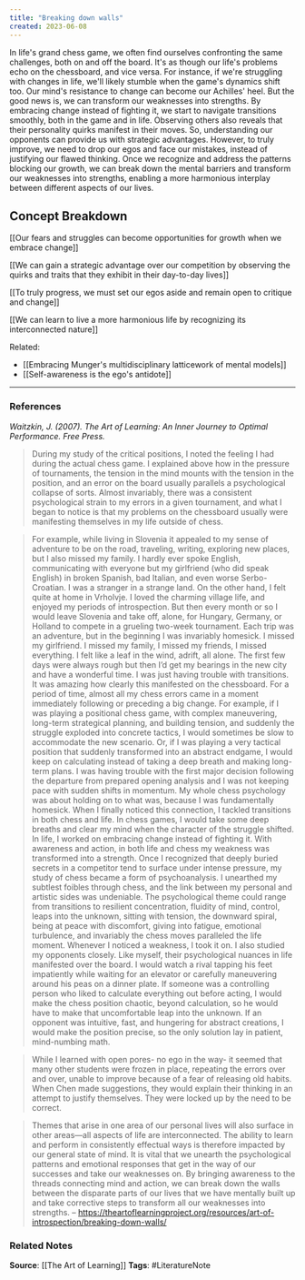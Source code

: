 ```yaml
---
title: "Breaking down walls"
created: 2023-06-08
---
```


In life's grand chess game, we often find ourselves confronting the same challenges, both on and off the board. It's as though our life's problems echo on the chessboard, and vice versa. For instance, if we're struggling with changes in life, we'll likely stumble when the game's dynamics shift too. Our mind's resistance to change can become our Achilles' heel. But the good news is, we can transform our weaknesses into strengths. By embracing change instead of fighting it, we start to navigate transitions smoothly, both in the game and in life. Observing others also reveals that their personality quirks manifest in their moves. So, understanding our opponents can provide us with strategic advantages. However, to truly improve, we need to drop our egos and face our mistakes, instead of justifying our flawed thinking. Once we recognize and address the patterns blocking our growth, we can break down the mental barriers and transform our weaknesses into strengths, enabling a more harmonious interplay between different aspects of our lives.

## Concept Breakdown

[[Our fears and struggles can become opportunities for growth when we embrace change]]

[[We can gain a strategic advantage over our competition by observing the quirks and traits that they exhibit in their day-to-day lives]]

[[To truly progress, we must set our egos aside and remain open to critique and change]]

[[We can learn to live a more harmonious life by recognizing its interconnected nature]]

Related:
- [[Embracing Munger's multidisciplinary latticework of mental models]]
- [[Self-awareness is the ego's antidote]]

---
### References

*Waitzkin, J. (2007). The Art of Learning: An Inner Journey to Optimal Performance. Free Press.*

> During my study of the critical positions, I noted the feeling I had during the actual chess game. I explained above how in the pressure of tournaments, the tension in the mind mounts with the tension in the position, and an error on the board usually parallels a psychological collapse of sorts. Almost invariably, there was a consistent psychological strain to my errors in a given tournament, and what I began to notice is that my problems on the chessboard usually were manifesting themselves in my life outside of chess. 

> For example, while living in Slovenia it appealed to my sense of adventure to be on the road, traveling, writing, exploring new places, but I also missed my family. I hardly ever spoke English, communicating with everyone but my girlfriend (who did speak English) in broken Spanish, bad Italian, and even worse Serbo-Croatian. I was a stranger in a strange land. On the other hand, I felt quite at home in Vrholvje. I loved the charming village life, and enjoyed my periods of introspection. But then every month or so I would leave Slovenia and take off, alone, for Hungary, Germany, or Holland to compete in a grueling two-week tournament. Each trip was an adventure, but in the beginning I was invariably homesick. I missed my girlfriend. I missed my family, I missed my friends, I missed everything. I felt like a leaf in the wind, adrift, all alone. The first few days were always rough but then I’d get my bearings in the new city and have a wonderful time. I was just having trouble with transitions. It was amazing how clearly this manifested on the chessboard. For a period of time, almost all my chess errors came in a moment immediately following or preceding a big change. For example, if I was playing a positional chess game, with complex maneuvering, long-term strategical planning, and building tension, and suddenly the struggle exploded into concrete tactics, I would sometimes be slow to accommodate the new scenario. Or, if I was playing a very tactical position that suddenly transformed into an abstract endgame, I would keep on calculating instead of taking a deep breath and making long-term plans. I was having trouble with the first major decision following the departure from prepared opening analysis and I was not keeping pace with sudden shifts in momentum. My whole chess psychology was about holding on to what was, because I was fundamentally homesick. When I finally noticed this connection, I tackled transitions in both chess and life. In chess games, I would take some deep breaths and clear my mind when the character of the struggle shifted. In life, I worked on embracing change instead of fighting it. With awareness and action, in both life and chess my weakness was transformed into a strength. Once I recognized that deeply buried secrets in a competitor tend to surface under intense pressure, my study of chess became a form of psychoanalysis. I unearthed my subtlest foibles through chess, and the link between my personal and artistic sides was undeniable. The psychological theme could range from transitions to resilient concentration, fluidity of mind, control, leaps into the unknown, sitting with tension, the downward spiral, being at peace with discomfort, giving into fatigue, emotional turbulence, and invariably the chess moves paralleled the life moment. Whenever I noticed a weakness, I took it on. I also studied my opponents closely. Like myself, their psychological nuances in life manifested over the board. I would watch a rival tapping his feet impatiently while waiting for an elevator or carefully maneuvering around his peas on a dinner plate. If someone was a controlling person who liked to calculate everything out before acting, I would make the chess position chaotic, beyond calculation, so he would have to make that uncomfortable leap into the unknown. If an opponent was intuitive, fast, and hungering for abstract creations, I would make the position precise, so the only solution lay in patient, mind-numbing math.

> While I learned with open pores- no ego in the way- it seemed that many other students were frozen in place, repeating the errors over and over, unable to improve because of a fear of releasing old habits. When Chen made suggestions, they would explain their thinking in an attempt to justify themselves. They were locked up by the need to be correct.

> Themes that arise in one area of our personal lives will also surface in other areas—all aspects of life are interconnected. The ability to learn and perform in consistently effectual ways is therefore impacted by our general state of mind. It is vital that we unearth the psychological patterns and emotional responses that get in the way of our successes and take our weaknesses on. By bringing awareness to the threads connecting mind and action, we can break down the walls between the disparate parts of our lives that we have mentally built up and take corrective steps to transform all our weaknesses into strengths. – https://theartoflearningproject.org/resources/art-of-introspection/breaking-down-walls/

### Related Notes
**Source**: [[The Art of Learning]]
**Tags**: #LiteratureNote 
